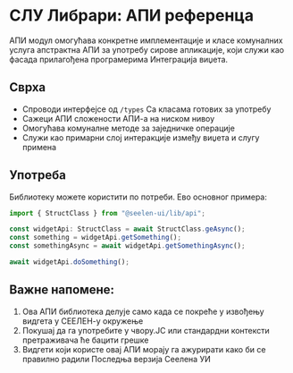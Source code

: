 # **СЛУ Либрари: АПИ референца**

АПИ модул омогућава конкретне имплементације и класе комуналних услуга
апстрактна АПИ за употребу сирове апликације, који служи као фасада прилагођена
програмерима Интеграција виџета.

## **Сврха**

- Спроводи интерфејсе од `/types` Са класама готових за употребу
- Сажеци АПИ сложености АПИ-а на ниском нивоу
- Омогућава комуналне методе за заједничке операције
- Служи као примарни слој интеракције између виџета и слугу примена

## **Употреба**

Библиотеку можете користити по потреби. Ево основног примера:

```ts
import { StructClass } from "@seelen-ui/lib/api";

const widgetApi: StructClass = await StructClass.geAsync();
const something = widgetApi.getSomething();
const somethingAsync = await widgetApi.getSomethingAsync();

await widgetApi.doSomething();
```

## **Важне напомене:**

1. Ова АПИ библиотека делује само када се покреће у извођењу видгета у СЕЕЛЕН-у
   окружење
2. Покушај да га употребите у чвору.ЈС или стандардни контексти претраживача ће
   бацити грешке
3. Видгети који користе овај АПИ морају га ажурирати како би се правилно радили
   Последња верзија Сеелена УИ
